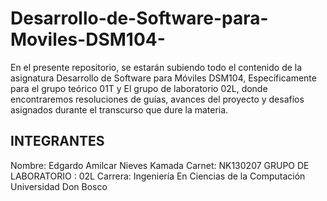 
# Desarrollo-de-Software-para-Moviles-DSM104-
En el presente repositorio, se estarán subiendo todo el contenido de la asignatura Desarrollo de Software para Móviles DSM104, Específicamente para el grupo teórico 01T y El grupo de laboratorio 02L, donde encontraremos resoluciones de guías, avances del proyecto y desafíos asignados durante el transcurso que dure la materia. 
## INTEGRANTES
Nombre: Edgardo Amilcar Nieves Kamada 
Carnet: NK130207 
GRUPO DE LABORATORIO : 02L 
Carrera: Ingeniería En Ciencias de la Computación 
Universidad Don Bosco
